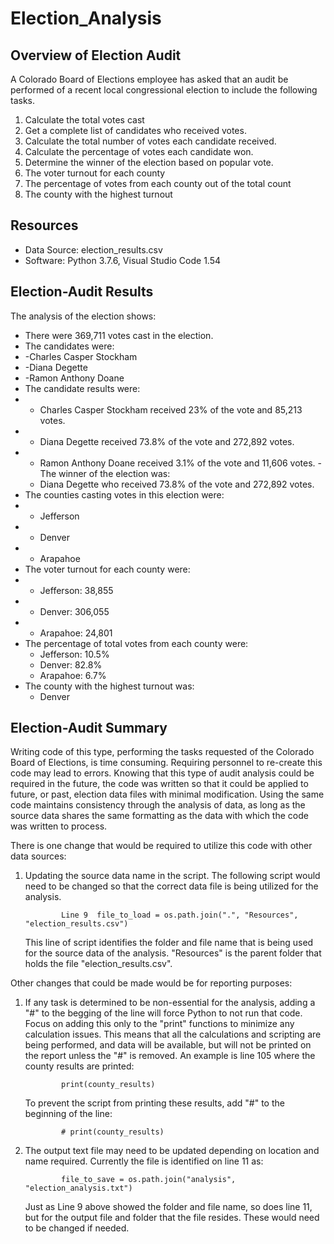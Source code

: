 # Election_Analysis

## Overview of Election Audit
A Colorado Board of Elections employee has asked that an audit be performed of a recent local congressional election to include the following tasks. 

1. Calculate the total votes cast
2. Get a complete list of candidates who received votes. 
3. Calculate the total number of votes each candidate received. 
4. Calculate the percentage of votes each candidate won. 
5. Determine the winner of the election based on popular vote. 
7. The voter turnout for each county
8. The percentage of votes from each county out of the total count
9. The county with the highest turnout


## Resources
- Data Source: election_results.csv
- Software: Python 3.7.6, Visual Studio Code 1.54

## Election-Audit Results
The analysis of the election shows:
- There were 369,711 votes cast in the election.
- The candidates were:
-   -Charles Casper Stockham
-   -Diana Degette
-   -Ramon Anthony Doane
- The candidate results were:
-   - Charles Casper Stockham received 23% of the vote and 85,213 votes.
-   - Diana Degette received 73.8% of the vote and 272,892 votes.
-   - Ramon Anthony Doane received 3.1% of the vote and 11,606 votes.
-The winner of the election was:
    - Diana Degette who received 73.8% of the vote and 272,892 votes.
- The counties casting votes in this election were:
-   - Jefferson
-   - Denver
-   - Arapahoe
- The voter turnout for each county were:
-   - Jefferson: 38,855
-   - Denver: 306,055
-   - Arapahoe: 24,801
- The percentage of total votes from each county were:
    - Jefferson: 10.5%
    - Denver: 82.8%
    - Arapahoe: 6.7%
- The county with the highest turnout was:
    - Denver

## Election-Audit Summary
Writing code of this type, performing the tasks requested of the Colorado Board of Elections, is time consuming.  Requiring personnel to re-create this code may lead to errors.  Knowing that this type of audit analysis could be required in the future, the code was written so that it could be applied to future, or past, election data files with minimal modification.  Using the same code maintains consistency through the analysis of data, as long as the source data shares the same formatting as the data with which the code was written to process.  

There is one change that would be required to utilize this code with other data sources:
1.  Updating the source data name in the script.  The following script would need to be changed so that the correct data file is being utilized for the analysis. 

                Line 9  file_to_load = os.path.join(".", "Resources", "election_results.csv")

    This line of script identifies the folder and file name that is being used for the source data of the analysis.  "Resources" is the parent folder that holds the file         "election_results.csv".  
    
Other changes that could be made would be for reporting purposes:
1.  If any task is determined to be non-essential for the analysis, adding a "#" to the begging of the line will force Python to not run that code.  Focus on adding this only     to the "print" functions to minimize any calculation issues.  This means that all the calculations and scripting are being performed, and data will be available, but         will not be printed on the report unless the "#" is removed.  An example is line 105 where the county results are printed:
    
                print(county_results)
    
    To prevent the script from printing these results, add "#" to the beginning of the line:
    
                # print(county_results)

2.  The output text file may need to be updated depending on location and name required.  Currently the file is identified on line 11 as: 
            
                file_to_save = os.path.join("analysis", "election_analysis.txt")
    
    Just as Line 9 above showed the folder and file name, so does line 11, but for the output file and folder that the file resides.  These would need to be changed if           needed. 
